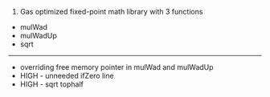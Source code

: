 1. Gas optimized fixed-point math library with 3 functions

- mulWad
- mulWadUp
- sqrt

---

- overriding free memory pointer in mulWad and mulWadUp
- HIGH - unneeded ifZero line
- HIGH - sqrt tophalf
